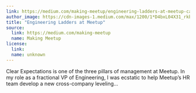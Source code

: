 ```yaml
---
link: https://medium.com/making-meetup/engineering-ladders-at-meetup-caacbea4916e
author_image: https://cdn-images-1.medium.com/max/1200/1*D4bxL04X31_rkbI79VINTw.png
title: "Engineering Ladders at Meetup"
source:
  link: https://medium.com/making-meetup
  name: Making Meetup
license:
  link:
  name: unknown
---
```

<p>Clear Expectations is one of the three pillars of management at Meetup. In my role as a fractional VP of Engineering, I was ecstatic to help Meetup’s HR team develop a new cross-company leveling…</p>
